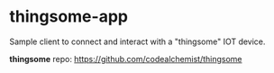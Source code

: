 # thingsome-app
Sample client to connect and interact with a "thingsome" IOT device.

**thingsome** repo:
https://github.com/codealchemist/thingsome
